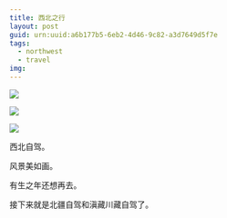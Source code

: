 ```yaml
---
title: 西北之行
layout: post
guid: urn:uuid:a6b177b5-6eb2-4d46-9c82-a3d7649d5f7e
tags:
  - northwest
  - travel
img: 
---
```



![](https://blog-1253353025.cos.ap-chengdu.myqcloud.com/20171126/2017112602.JPG)

![](https://blog-1253353025.cos.ap-chengdu.myqcloud.com/20171126/2017112601.JPG)

![](https://blog-1253353025.cos.ap-chengdu.myqcloud.com/20171126/2017112603.JPG)

西北自驾。

风景美如画。

有生之年还想再去。

接下来就是北疆自驾和滇藏川藏自驾了。



